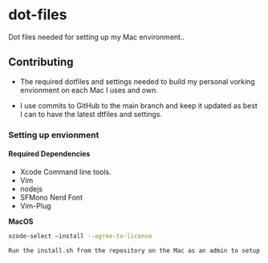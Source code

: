 # dot-files
Dot files needed for setting up my Mac environment..

## Contributing
* The required dotfiles and settings needed to build my personal vorking envionment on each Mac I uses and own.

* I use commits to GitHub to the main branch and keep it updated as best I can to have the latest dtfiles and settings.

### Setting up envionment

#### Required Dependencies

* Xcode Command line tools.
* Vim
* nodejs
* SFMono Nerd Font
* Vim-Plug

**MacOS**
``` bash
xcode-select —install --agree-to-license

Run the install.sh from the repository on the Mac as an admin to setup the enviornemt.```
